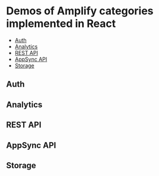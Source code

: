 # Demos of Amplify categories implemented in React

- [Auth]()
- [Analytics]()
- [REST API]()
- [AppSync API]()
- [Storage]()

## Auth

## Analytics

## REST API

## AppSync API

## Storage